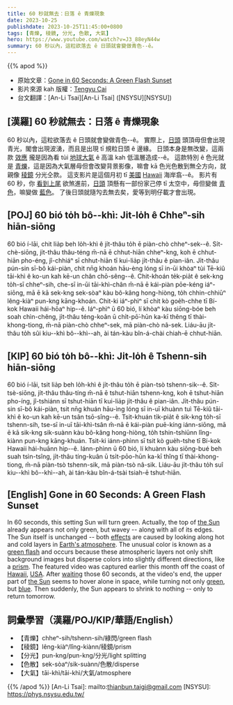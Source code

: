```yaml
---
title: 60 秒就無去：日落 ê 青爍現象
date: 2023-10-25
publishdate: 2023-10-25T11:45:00+0800
tags: [青爍, 稜鏡, 分光, 色散, 大氣]
hero: https://www.youtube.com/watch?v=J3_88eyN44w
summary: 60 秒以內，這粒欲落去 ê 日頭就會變做青色--ê。
---
```


{{% apod %}}

- 原始文章：[Gone in 60 Seconds: A Green Flash Sunset](https://apod.nasa.gov/apod/ap231025.html)
- 影片來源 kah 版權：[Tengyu Cai](https://www.instagram.com/tengyu.cai/)
- 台文翻譯：[An-Li Tsai][An-Li Tsai] ([NSYSU][NSYSU])

## [漢羅] 60 秒就無去：日落 ê 青爍現象
60 秒以內，這粒欲落去 ê 日頭就會變做青色--ê。
實際上，[日頭][the Sun] 頭頂毋但會出現青光，閣會出現波湧，而且是出現 tī 規粒日頭 ê 邊緣。
日頭本身是無改變，這兩款 [效應][effects] 攏是因為看 tùi [地球大氣][Earth's atmosphere] ê 高溫 kah 低溫層造成--ê。
這款特別 ê 色光就是 [青爍][green flash]，這是因為大氣層毋但會改變背景影像，嘛會 kā 色光色散到無仝方向，就親像 [稜鏡][prism] 分光仝款。
這支影片是這個月初 tī [美國][USA] [Hawai][Hawai][i][i] 海岸翕--ê。
影片有 60 秒，你 [看到上尾][waiting] 欲煞進前，[日頭][the Sun] 頂懸有一部份家己停 tī 太空中，毋但變做 [青色][green]，嘛變做 [藍色][blue]。
了後日頭就隨勼去無去矣，愛等到明仔載才會出現。

## [POJ] 60 bió to̍h bô--khì: Ji̍t-lo̍h ê Chheⁿ-sih hiān-siōng
60 bió í-lāi, chit lia̍p beh lo̍h-khì ê ji̍t-thâu to̍h ē piàn-chò chheⁿ-sek--ê.
Si̍t-chè-siōng, ji̍t-thâu thâu-téng m̄-nā ē chhut-hiān chheⁿ-kng, koh ē chhut-hiān pho-éng, jî-chhiáⁿ sī chhut-hiān tī kui-lia̍p ji̍t-thâu ê pian-iân.
Ji̍t-thâu pún-sin sī-bô kái-piàn, chit nn̄g khoán hāu-èng lóng sī in-ūi khòaⁿ tùi Tē-kiû tāi-khì ê ko-un kah kē-un chân chō-sêng--ê.
Chit-khoán te̍k-pia̍t ê sek-kng to̍h-sī chheⁿ-sih, che-sī in-ūi tāi-khì-chân m̄-nā ē kái-piàn pōe-kéng iáⁿ-siōng, mā ē kā sek-kng sek-sòaⁿ kàu bô-kâng hong-hiòng, to̍h chhin-chhiūⁿ lêng-kiàⁿ pun-kng kāng-khoán.
Chit-ki iáⁿ-phìⁿ sī chit kò goe̍h-chhe tī Bí-kok Hawaii hái-hōaⁿ hip--ê.
Iáⁿ-phìⁿ ū 60 bió, lí khòaⁿ kàu siōng-bóe beh soah chìn-chêng, ji̍t-thâu téng-koân ū chi̍t-pō͘-hūn ka-kī thêng tī thài-khong-tiong, m̄-nā piàn-chò chheⁿ-sek, mā piàn-chò nâ-sek.
Liáu-āu ji̍t-thâu to̍h sûi kiu--khì bô--khì--ah, ài tán-kàu bîn-á-chài chiah-ē chhut-hiān.

## [KIP] 60 bió to̍h bô--khì: Ji̍t-lo̍h ê Tshenn-sih hiān-siōng
60 bió í-lāi, tsit lia̍p beh lo̍h-khì ê ji̍t-thâu to̍h ē piàn-tsò tshenn-sik--ê.
Si̍t-tsè-siōng, ji̍t-thâu thâu-tíng m̄-nā ē tshut-hiān tshenn-kng, koh ē tshut-hiān pho-íng, jî-tshiánn sī tshut-hiān tī kui-lia̍p ji̍t-thâu ê pian-iân.
Ji̍t-thâu pún-sin sī-bô kái-piàn, tsit nn̄g khuán hāu-ìng lóng sī in-uī khuànn tuì Tē-kiû tāi-khì ê ko-un kah kē-un tsân tsō-sîng--ê.
Tsit-khuán ti̍k-pia̍t ê sik-kng to̍h-sī tshenn-sih, tse-sī in-uī tāi-khì-tsân m̄-nā ē kái-piàn puē-kíng iánn-siōng, mā ē kā sik-kng sik-suànn kàu bô-kâng hong-hiòng, to̍h tshin-tshiūnn lîng-kiànn pun-kng kāng-khuán.
Tsit-ki iánn-phìnn sī tsit kò gue̍h-tshe tī Bí-kok Hawaii hái-huānn hip--ê.
Iánn-phìnn ū 60 bió, lí khuànn kàu siōng-bué beh suah tsìn-tsîng, ji̍t-thâu tíng-kuân ū tsi̍t-pōo-hūn ka-kī thîng tī thài-khong-tiong, m̄-nā piàn-tsò tshenn-sik, mā piàn-tsò nâ-sik.
Liáu-āu ji̍t-thâu to̍h suî kiu--khì bô--khì--ah, ài tán-kàu bîn-á-tsài tsiah-ē tshut-hiān.

## [English] Gone in 60 Seconds: A Green Flash Sunset
In 60 seconds, this setting Sun will turn green.
Actually, the top of [the Sun][the Sun] already appears not only green, but wavey -- along with all of its edges.
The Sun itself is unchanged -- both [effects][effects] are caused by looking along hot and cold layers in [Earth's atmosphere][Earth's atmosphere].
The unusual color is known as a [green flash][green flash] and occurs because these atmospheric layers not only shift background images but disperse colors into slightly different directions, like a [prism][prism].
The featured video was captured earlier this month off the coast of [Hawai][Hawai][i][i], [USA][USA].
After [waiting][waiting] those 60 seconds, at the video's end, the upper part of [the Sun][the Sun] seems to hover alone in space, while turning not only [green][green], but [blue][blue].
Then suddenly, the Sun appears to shrink to nothing -- only to return tomorrow.

## 詞彙學習（漢羅/POJ/KIP/華語/English）
- 【青爍】chheⁿ-sih/tshenn-sih/綠閃/green flash
- 【稜鏡】lêng-kiàⁿ/lîng-kiànn/稜鏡/prism
- 【分光】pun-kng/pun-kng/分光/light splitting
- 【色散】sek-sòaⁿ/sik-suànn/色散/disperse
- 【大氣】tāi-khì/tāi-khì/大氣/atmosphere

{{% /apod %}}
[An-Li Tsai]: mailto:thianbun.taigi@gmail.com
[NSYSU]: https://phys.nsysu.edu.tw/

[copyright]: https://apod.nasa.gov/apod/fap/lib/about_apod.html#srapply
[License]: https://creativecommons.org/licenses/by/2.0/

[the Sun]:https://science.nasa.gov/sun/
[effects]:https://apod.nasa.gov/apod/ap090223.html
[Earth's atmosphere]:https://climate.nasa.gov/news/2919/earths-atmosphere-a-multi-layered-cake/
[green flash]:https://en.wikipedia.org/wiki/Green_flash
[prism]:https://phet.colorado.edu/sims/html/bending-light/latest/bending-light_en.html
[Hawai]:https://youtu.be/dB-qilyUX2Q
[i]:https://en.wikipedia.org/wiki/Hawaii
[USA]:https://www.cia.gov/the-world-factbook/countries/united-states/
[waiting]:https://i.cbc.ca/1.6583971.1663276172!/fileImage/httpImage/cat-boredom.jpg
[the Sun]:https://apod.nasa.gov/apod/ap230222.html
[green]:https://apod.nasa.gov/apod/ap230328.html
[blue]:https://apod.nasa.gov/apod/ap110104.html
